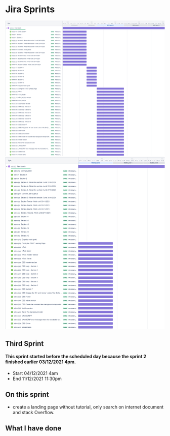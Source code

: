 

# Jira Sprints
![Begin Banner](sprint-full.png)
![Begin Banner](Sprint-3.png)

## Third Sprint
#### This sprint started before the scheduled day because the sprint 2 finished earlier 03/12/2021 4pm.
* Start 04/12/2021 4am 
* End 11/12/2021 11:30pm

## On this sprint
* create a landing page without tutorial, only search on internet document and stack Overflow.

## What I have done


